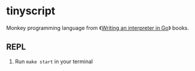 # tinyscript

Monkey programming language from 《[Writing an interpreter in Go](https://edu.anarcho-copy.org/Programming%20Languages/Go/writing%20an%20INTERPRETER%20in%20go.pdf)》 books.

## REPL

1. Run `make start` in your terminal

